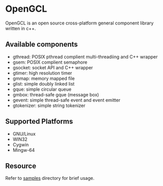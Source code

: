 # OpenGCL
OpenGCL is an open source cross-platform general component library written in c++.


## Available components
- gthread: POSIX pthread complient multi-threadiing and C++ wrapper
- gsem: POSIX complient semaphore
- gsocket: socket API and C++ wrapper
- gtimer: high resolution timer
- gmmap: memory mapped file
- glist: simple doubly linked list
- gque: simple circular queue
- gmbox: thread-safe gque (message box)
- gevent: simple thread-safe event and event emitter
- gtokenizer: simple string tokenizer


## Supported Platforms
 - GNU/Linux
 - WIN32
 - Cygwin
 - Mingw-64


## Resource
Refer to [samples](samples/) directory for brief usage.
